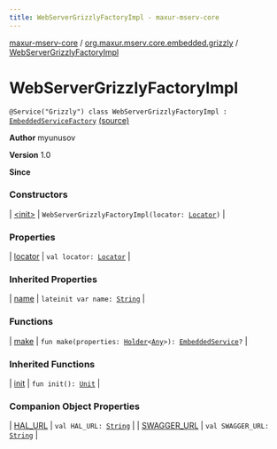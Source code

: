 ```yaml
---
title: WebServerGrizzlyFactoryImpl - maxur-mserv-core
---
```


[maxur-mserv-core](../../index.html) / [org.maxur.mserv.core.embedded.grizzly](../index.html) / [WebServerGrizzlyFactoryImpl](.)

# WebServerGrizzlyFactoryImpl

`@Service("Grizzly") class WebServerGrizzlyFactoryImpl : `[`EmbeddedServiceFactory`](../../org.maxur.mserv.core.embedded/-embedded-service-factory/index.html) [(source)](https://github.com/myunusov/maxur-mserv/tree/master/maxur-mserv-core/src/main/kotlin/org/maxur/mserv/core/embedded/grizzly/WebServerGrizzlyFactoryImpl.kt#L35)

**Author**
myunusov

**Version**
1.0

**Since**

### Constructors

| [&lt;init&gt;](-init-.html) | `WebServerGrizzlyFactoryImpl(locator: `[`Locator`](../../org.maxur.mserv.core/-locator/index.html)`)` |

### Properties

| [locator](locator.html) | `val locator: `[`Locator`](../../org.maxur.mserv.core/-locator/index.html) |

### Inherited Properties

| [name](../../org.maxur.mserv.core.embedded/-embedded-service-factory/name.html) | `lateinit var name: `[`String`](https://kotlinlang.org/api/latest/jvm/stdlib/kotlin/-string/index.html) |

### Functions

| [make](make.html) | `fun make(properties: `[`Holder`](../../org.maxur.mserv.core.domain/-holder/index.html)`<`[`Any`](https://kotlinlang.org/api/latest/jvm/stdlib/kotlin/-any/index.html)`>): `[`EmbeddedService`](../../org.maxur.mserv.core.embedded/-embedded-service/index.html)`?` |

### Inherited Functions

| [init](../../org.maxur.mserv.core.embedded/-embedded-service-factory/init.html) | `fun init(): `[`Unit`](https://kotlinlang.org/api/latest/jvm/stdlib/kotlin/-unit/index.html) |

### Companion Object Properties

| [HAL_URL](-h-a-l_-u-r-l.html) | `val HAL_URL: `[`String`](https://kotlinlang.org/api/latest/jvm/stdlib/kotlin/-string/index.html) |
| [SWAGGER_URL](-s-w-a-g-g-e-r_-u-r-l.html) | `val SWAGGER_URL: `[`String`](https://kotlinlang.org/api/latest/jvm/stdlib/kotlin/-string/index.html) |


